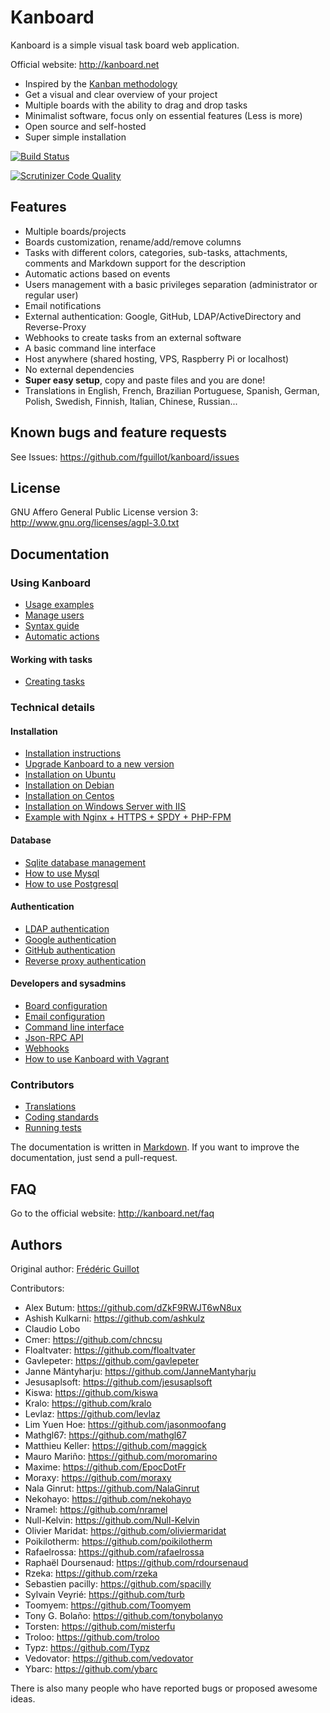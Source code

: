 Kanboard
========

Kanboard is a simple visual task board web application.

Official website: <http://kanboard.net>

- Inspired by the [Kanban methodology](http://en.wikipedia.org/wiki/Kanban)
- Get a visual and clear overview of your project
- Multiple boards with the ability to drag and drop tasks
- Minimalist software, focus only on essential features (Less is more)
- Open source and self-hosted
- Super simple installation

[![Build Status](https://travis-ci.org/fguillot/kanboard.svg)](https://travis-ci.org/fguillot/kanboard)

[![Scrutinizer Code Quality](https://scrutinizer-ci.com/g/fguillot/kanboard/badges/quality-score.png?s=2b6490781608657cc8c43d02285bfafb4f489528)](https://scrutinizer-ci.com/g/fguillot/kanboard/)

Features
--------

- Multiple boards/projects
- Boards customization, rename/add/remove columns
- Tasks with different colors, categories, sub-tasks, attachments, comments and Markdown support for the description
- Automatic actions based on events
- Users management with a basic privileges separation (administrator or regular user)
- Email notifications
- External authentication: Google, GitHub, LDAP/ActiveDirectory and Reverse-Proxy
- Webhooks to create tasks from an external software
- A basic command line interface
- Host anywhere (shared hosting, VPS, Raspberry Pi or localhost)
- No external dependencies
- **Super easy setup**, copy and paste files and you are done!
- Translations in English, French, Brazilian Portuguese, Spanish, German, Polish, Swedish, Finnish, Italian, Chinese, Russian...

Known bugs and feature requests
-------------------------------

See Issues: <https://github.com/fguillot/kanboard/issues>

License
-------

GNU Affero General Public License version 3: <http://www.gnu.org/licenses/agpl-3.0.txt>

Documentation
-------------

### Using Kanboard

- [Usage examples](docs/usage-examples.markdown)
- [Manage users](docs/manage-users.markdown)
- [Syntax guide](docs/syntax-guide.markdown)
- [Automatic actions](docs/automatic-actions.markdown)

#### Working with tasks

- [Creating tasks](docs/creating-tasks.markdown)

### Technical details

#### Installation

- [Installation instructions](docs/installation.markdown)
- [Upgrade Kanboard to a new version](docs/update.markdown)
- [Installation on Ubuntu](docs/ubuntu-installation.markdown)
- [Installation on Debian](docs/debian-installation.markdown)
- [Installation on Centos](docs/centos-installation.markdown)
- [Installation on Windows Server with IIS](docs/windows-iis-installation.markdown)
- [Example with Nginx + HTTPS + SPDY + PHP-FPM](docs/nginx-ssl-php-fpm.markdown)

#### Database

- [Sqlite database management](docs/sqlite-database.markdown)
- [How to use Mysql](docs/mysql-configuration.markdown)
- [How to use Postgresql](docs/postgresql-configuration.markdown)

#### Authentication

- [LDAP authentication](docs/ldap-authentication.markdown)
- [Google authentication](docs/google-authentication.markdown)
- [GitHub authentication](docs/github-authentication.markdown)
- [Reverse proxy authentication](docs/reverse-proxy-authentication.markdown)

#### Developers and sysadmins

- [Board configuration](docs/board-configuration.markdown)
- [Email configuration](docs/email-configuration.markdown)
- [Command line interface](docs/cli.markdown)
- [Json-RPC API](docs/api-json-rpc.markdown)
- [Webhooks](docs/webhooks.markdown)
- [How to use Kanboard with Vagrant](docs/vagrant.markdown)

### Contributors

- [Translations](docs/translations.markdown)
- [Coding standards](docs/coding-standards.markdown)
- [Running tests](docs/tests.markdown)

The documentation is written in [Markdown](http://en.wikipedia.org/wiki/Markdown).
If you want to improve the documentation, just send a pull-request.

FAQ
---

Go to the official website: <http://kanboard.net/faq>

Authors
-------

Original author: [Frédéric Guillot](http://fredericguillot.com/)

Contributors:

- Alex Butum: https://github.com/dZkF9RWJT6wN8ux
- Ashish Kulkarni: https://github.com/ashkulz
- Claudio Lobo
- Cmer: https://github.com/chncsu
- Floaltvater: https://github.com/floaltvater
- Gavlepeter: https://github.com/gavlepeter
- Janne Mäntyharju: https://github.com/JanneMantyharju
- Jesusaplsoft: https://github.com/jesusaplsoft
- Kiswa: https://github.com/kiswa
- Kralo: https://github.com/kralo
- Levlaz: https://github.com/levlaz
- Lim Yuen Hoe: https://github.com/jasonmoofang
- Mathgl67: https://github.com/mathgl67
- Matthieu Keller: https://github.com/maggick
- Mauro Mariño: https://github.com/moromarino
- Maxime: https://github.com/EpocDotFr
- Moraxy: https://github.com/moraxy
- Nala Ginrut: https://github.com/NalaGinrut
- Nekohayo: https://github.com/nekohayo
- Nramel: https://github.com/nramel
- Null-Kelvin: https://github.com/Null-Kelvin
- Olivier Maridat: https://github.com/oliviermaridat
- Poikilotherm: https://github.com/poikilotherm
- Rafaelrossa: https://github.com/rafaelrossa
- Raphaël Doursenaud: https://github.com/rdoursenaud
- Rzeka: https://github.com/rzeka
- Sebastien pacilly: https://github.com/spacilly
- Sylvain Veyrié: https://github.com/turb
- Toomyem: https://github.com/Toomyem
- Tony G. Bolaño: https://github.com/tonybolanyo
- Torsten: https://github.com/misterfu
- Troloo: https://github.com/troloo
- Typz: https://github.com/Typz
- Vedovator: https://github.com/vedovator
- Ybarc: https://github.com/ybarc

There is also many people who have reported bugs or proposed awesome ideas.
